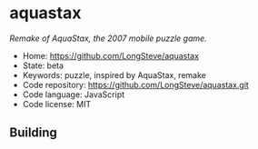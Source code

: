 # aquastax

_Remake of AquaStax, the 2007 mobile puzzle game._

- Home: https://github.com/LongSteve/aquastax
- State: beta
- Keywords: puzzle, inspired by AquaStax, remake
- Code repository: https://github.com/LongSteve/aquastax.git
- Code language: JavaScript
- Code license: MIT

## Building
